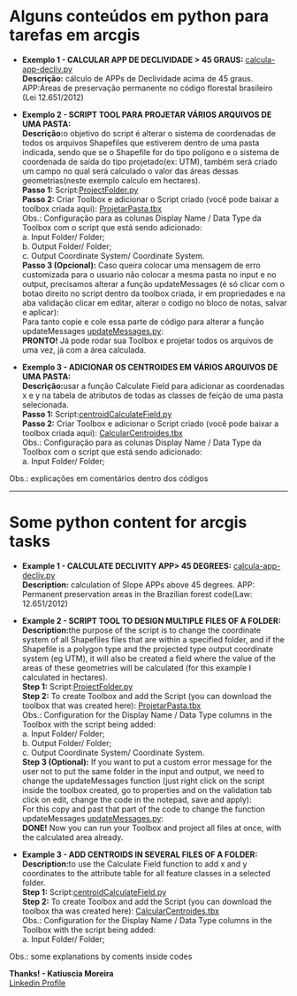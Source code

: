 # Alguns conteúdos em python para tarefas em arcgis

* <b>Exemplo 1 - CALCULAR APP DE DECLIVIDADE > 45 GRAUS:</b> [calcula-app-decliv.py](https://github.com/katiusciamoreira/pythonArcgis/blob/master/datas/calcula-app-decliv.py)<br>
<b>Descrição:</b> cálculo de APPs de Declividade acima de 45 graus. APP:Áreas de preservação permanente no código florestal brasileiro (Lei 12.651/2012)<br>

* <b>Exemplo 2 - SCRIPT TOOL PARA PROJETAR VÁRIOS ARQUIVOS DE UMA PASTA:</b> <br>
<b>Descrição:</b>o objetivo do script é alterar o sistema de coordenadas de todos os arquivos Shapefiles que estiverem dentro de uma pasta indicada, sendo que se o Shapefile for do tipo polígono e o sistema de coordenada de saída do tipo projetado(ex: UTM), também será criado um campo no qual será calculado o valor das áreas dessas geometrias(neste exemplo calculo em hectares).<br>
<b>Passo 1:</b> Script:[ProjectFolder.py](https://github.com/katiusciamoreira/pythonArcgis/blob/master/datas/ProjectFolder.py)<br>
<b>Passo 2:</b> Criar Toolbox e adicionar o Script criado (você pode baixar a toolbox criada aqui): [ProjetarPasta.tbx](https://github.com/katiusciamoreira/pythonArcgis/blob/master/datas/ProjetarPasta.tbx)<br>
Obs.: Configuração para as colunas Display Name / Data Type da Toolbox com o script que está sendo adicionado:<br>
a. Input Folder/ Folder;<br>
b. Output Folder/ Folder;<br>
c. Output Coordinate System/ Coordinate System.<br>
<b>Passo 3 (Opcional):</b> Caso queira colocar uma mensagem de erro customizada para o usuario não colocar a mesma pasta no input e no output, precisamos alterar a função updateMessages (é só clicar com o botao direito no script dentro da toolbox criada, ir em propriedades e na aba validação clicar em editar, alterar o codigo no bloco de notas, salvar e aplicar):
<br>Para tanto copie e cole essa parte de código para alterar a função updateMessages [updateMessages.py](https://github.com/katiusciamoreira/pythonArcgis/blob/master/datas/updateMessages.tbx):
<br><b>PRONTO!</b> Já pode rodar sua Toolbox e projetar todos os arquivos de uma vez, já com a área calculada.<br>
* <b>Exemplo 3 - ADICIONAR OS CENTROIDES EM VÁRIOS ARQUIVOS DE UMA PASTA:</b> <br>
<b>Descrição:</b>usar a função Calculate Field para adicionar as coordenadas x e y na tabela de atributos de todas as classes de feição de uma pasta selecionada.<br>
<b>Passo 1:</b> Script:[centroidCalculateField.py](https://github.com/katiusciamoreira/pythonArcgis/blob/master/datas/centroidCalculateField.py)<br>
<b>Passo 2:</b> Criar Toolbox e adicionar o Script criado (você pode baixar a toolbox criada aqui): [CalcularCentroides.tbx](https://github.com/katiusciamoreira/pythonArcgis/blob/master/datas/CalcularCentroides.tbx)<br>
Obs.: Configuração para as colunas Display Name / Data Type da Toolbox com o script que está sendo adicionado:<br>
a. Input Folder/ Folder;<br>

Obs.: explicações em comentários dentro dos códigos
____________________________________________________________________________________________________________________________

# Some python content for arcgis tasks

* <b>Example 1 - CALCULATE DECLIVITY APP> 45 DEGREES:</b> [calcula-app-decliv.py](https://github.com/katiusciamoreira/pythonArcgis/blob/master/datas/calcula-app-decliv.py)<br>
<b>Description:</b> calculation of Slope APPs above 45 degrees. APP: Permanent preservation areas in the Brazilian forest code(Law: 12.651/2012)<br>

* <b>Example 2 - SCRIPT TOOL TO DESIGN MULTIPLE FILES OF A FOLDER:</b> <br>
<b>Description:</b>the purpose of the script is to change the coordinate system of all Shapefiles files that are within a specified folder, and if the Shapefile is a polygon type and the projected type output coordinate system (eg UTM), it will also be created a field where the value of the areas of these geometries will be calculated (for this example I calculated in hectares).<br>
<b>Step 1:</b> Script:[ProjectFolder.py](https://github.com/katiusciamoreira/pythonArcgis/blob/master/datas/ProjectFolder.py)<br>
<b>Step 2:</b> To create Toolbox and add the Script (you can download the toolbox that was created here): [ProjetarPasta.tbx](https://github.com/katiusciamoreira/pythonArcgis/blob/master/datas/ProjetarPasta.tbx)<br>
Obs.: Configuration for the Display Name / Data Type columns in the Toolbox with the script being added:<br>
a. Input Folder/ Folder;<br>
b. Output Folder/ Folder;<br>
c. Output Coordinate System/ Coordinate System.<br>
<b>Step 3 (Optional):</b> If you want to put a custom error message for the user not to put the same folder in the input and output, we need to change the updateMessages function (just right click on the script inside the toolbox created, go to properties and on the validation tab click on edit, change the code in the notepad, save and apply):
<br>For this copy and past that part of the code to change the function updateMessages [updateMessages.py](https://github.com/katiusciamoreira/pythonArcgis/blob/master/datas/updateMessages.tbx):
<br><b>DONE!</b> Now you can run your Toolbox and project all files at once, with the calculated area already.<br>
* <b>Example 3 - ADD CENTROIDS IN SEVERAL FILES OF A FOLDER:</b> <br>
<b>Description:</b>to use the Calculate Field function to add x and y coordinates to the attribute table for all feature classes in a selected folder.<br>
<b>Step 1:</b> Script:[centroidCalculateField.py](https://github.com/katiusciamoreira/pythonArcgis/blob/master/datas/centroidCalculateField.py)<br>
<b>Step 2:</b> To create Toolbox and add the Script (you can download the toolbox tha was created here): [CalcularCentroides.tbx](https://github.com/katiusciamoreira/pythonArcgis/blob/master/datas/CalcularCentroides.tbx)<br>
Obs.: Configuration for the Display Name / Data Type columns in the Toolbox with the script being added:<br>
a. Input Folder/ Folder;<br>

Obs.: some explanations by coments inside codes

**Thanks! - Katiuscia Moreira**
<br>
[Linkedin Profile](https://www.linkedin.com/in/katiuscia-moreira-0026833b/)
